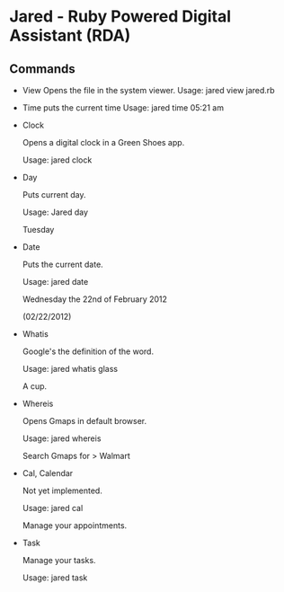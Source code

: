 # Jared - Ruby Powered Digital Assistant (RDA)
## Commands
* View
  Opens the file in the system viewer.
  Usage: jared view jared.rb

* Time
  puts the current time
  Usage: jared time
  05:21 am

* Clock

  Opens a digital clock in a Green Shoes app.
  
  Usage: jared clock
  
* Day

  Puts current day.

  Usage: Jared day

  Tuesday
  
* Date

  Puts the current date.

  Usage: jared date

  Wednesday the 22nd of February 2012

  (02/22/2012)
  
* Whatis
  
  Google's the definition of the word.

  Usage: jared whatis glass

  A cup.
  
* Whereis

  Opens Gmaps in default browser.

  Usage: jared whereis

  Search Gmaps for > Walmart
  
* Cal, Calendar

  Not yet implemented.

  Usage: jared cal

  Manage your appointments.
  
* Task

  Manage your tasks.

  Usage: jared task